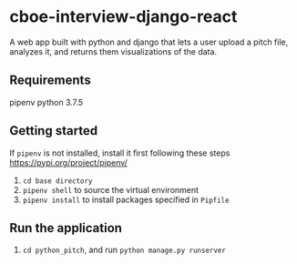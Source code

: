 # cboe-interview-django-react
A web app built with python and django that lets a user upload a pitch file, analyzes it, and returns them visualizations of the data.
 
## Requirements 
pipenv 
python 3.7.5

## Getting started
If `pipenv` is not installed, install it first following these steps https://pypi.org/project/pipenv/
1. ```cd base directory```
2. ```pipenv shell``` to source the virtual environment
3. ```pipenv install``` to install packages specified in `Pipfile`



## Run the application
1. `cd python_pitch`, and run `python manage.py runserver`


